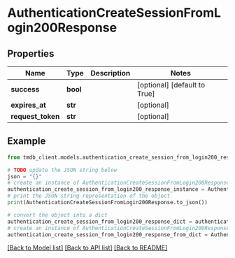 # AuthenticationCreateSessionFromLogin200Response


## Properties

Name | Type | Description | Notes
------------ | ------------- | ------------- | -------------
**success** | **bool** |  | [optional] [default to True]
**expires_at** | **str** |  | [optional] 
**request_token** | **str** |  | [optional] 

## Example

```python
from tmdb_client.models.authentication_create_session_from_login200_response import AuthenticationCreateSessionFromLogin200Response

# TODO update the JSON string below
json = "{}"
# create an instance of AuthenticationCreateSessionFromLogin200Response from a JSON string
authentication_create_session_from_login200_response_instance = AuthenticationCreateSessionFromLogin200Response.from_json(json)
# print the JSON string representation of the object
print(AuthenticationCreateSessionFromLogin200Response.to_json())

# convert the object into a dict
authentication_create_session_from_login200_response_dict = authentication_create_session_from_login200_response_instance.to_dict()
# create an instance of AuthenticationCreateSessionFromLogin200Response from a dict
authentication_create_session_from_login200_response_from_dict = AuthenticationCreateSessionFromLogin200Response.from_dict(authentication_create_session_from_login200_response_dict)
```
[[Back to Model list]](../README.md#documentation-for-models) [[Back to API list]](../README.md#documentation-for-api-endpoints) [[Back to README]](../README.md)


